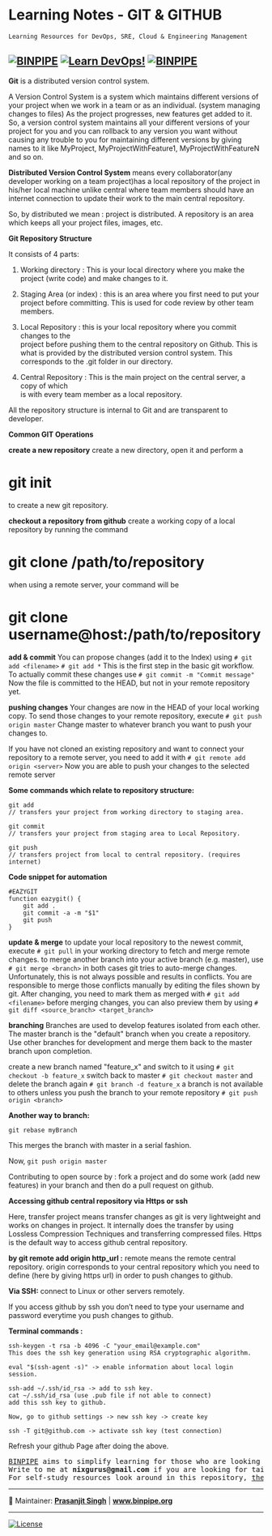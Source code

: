 # Learning Notes - GIT & GITHUB 

`Learning Resources for DevOps, SRE, Cloud & Engineering Management`

[![BINPIPE](https://img.shields.io/badge/BINPIPE-YouTube-red)](https://www.youtube.com/channel/UCPTgt4Wo0MAnuzNEEZlk90A)
[![Learn DevOps!](https://img.shields.io/badge/BINPIPE-Learn--DevOps-orange)](https://github.com/BINPIPE/resources/blob/master/devops-lesson-plans.md)
[![BINPIPE](https://img.shields.io/badge/Live--Classroom-blue)](https://forms.gle/tDJxDyj2nJyfsgsk7)
---


**Git** is a distributed version control system.

A Version Control System is a system which maintains different versions of your project when we work in a team or as an individual. (system managing changes to files) As the project progresses, new features get added to it. So, a version control system maintains all your different versions of your project for you and you can rollback to any version you want without causing any trouble to you for maintaining different versions by giving names to it like MyProject, MyProjectWithFeature1, MyProjectWithFeatureN and so on.

**Distributed Version Control System** means every collaborator(any developer working on a team project)has a local repository of the project in his/her local machine unlike central where team members should have an internet connection to update their work to the main central repository.

So, by distributed we mean : project is distributed. A repository is an area which keeps all your project files, images, etc.

**Git Repository Structure**

It consists of 4 parts:

1.  Working directory : This is your local directory where you make the project (write code) and make changes to it.
    
2.  Staging Area (or index) : this is an area where you first need to put your project before committing. This is used for code review by other team members.
    
3.  Local Repository : this is your local repository where you commit changes to the  
    project before pushing them to the central repository on Github. This is what is provided by the distributed version control system. This corresponds to the .git folder in our directory.
    
4.  Central Repository : This is the main project on the central server, a copy of which  
    is with every team member as a local repository.
    
All the repository structure is internal to Git and are transparent to developer.

**Common GIT Operations**

**create a new repository**
create a new directory, open it and perform a
# git init
to create a new git repository.


**checkout a repository from github**
create a working copy of a local repository by running the command
# git clone /path/to/repository
when using a remote server, your command will be
# git clone username@host:/path/to/repository



**add & commit**
You can propose changes (add it to the Index) using
`# git add <filename>`
`# git add *`
This is the first step in the basic git workflow. To actually commit these changes use
`# git commit -m "Commit message"`
Now the file is committed to the HEAD, but not in your remote repository yet.


**pushing changes**
Your changes are now in the HEAD of your local working copy. To send those changes to your remote repository, execute
`# git push origin master`
Change master to whatever branch you want to push your changes to.

If you have not cloned an existing repository and want to connect your repository to a remote server, you need to add it with
`# git remote add origin <server>`
Now you are able to push your changes to the selected remote server


**Some commands which relate to repository structure:**
```
git add
// transfers your project from working directory to staging area.

git commit
// transfers your project from staging area to Local Repository.

git push
// transfers project from local to central repository. (requires internet)
```

**Code snippet for automation**
```
#EAZYGIT
function eazygit() {
    git add .
    git commit -a -m "$1"
    git push
}
```
**update & merge**
to update your local repository to the newest commit, execute
`# git pull`
in your working directory to fetch and merge remote changes.
to merge another branch into your active branch (e.g. master), use
`# git merge <branch>`
in both cases git tries to auto-merge changes. Unfortunately, this is not always possible and results in conflicts. You are responsible to merge those conflicts manually by editing the files shown by git. After changing, you need to mark them as merged with
`# git add <filename>`
before merging changes, you can also preview them by using
`# git diff <source_branch> <target_branch>`


**branching**
Branches are used to develop features isolated from each other.
The master branch is the "default" branch when you create a repository.
Use other branches for development and merge them back to the master branch upon completion.

create a new branch named "feature_x" and switch to it using
`# git checkout -b feature_x`
switch back to master
`# git checkout master`
and delete the branch again
`# git branch -d feature_x`
a branch is not available to others unless you push the branch to your remote repository
`# git push origin <branch>`

**Another way to branch:**

`git rebase myBranch`

This merges the branch with master in a serial fashion.

Now,
`git push origin master`

Contributing to open source by : fork a project and do some work (add new features) in your branch and then do a pull request on github.



**Accessing github central repository via Https or ssh**

Here, transfer project means transfer changes as git is very lightweight and works on changes in project. It internally does the transfer by using Lossless Compression Techniques and transferring compressed files. Https is the default way to access github central repository.

**by git remote add origin http_url :**
remote means the remote central repository.
origin corresponds to your central repository
which you need to define (here by giving https 
url) in order to push changes to github.

**Via SSH:** connect to Linux or other servers remotely.

If you access github by ssh you don’t need to type your username and password everytime you push changes to github.

**Terminal commands :**
```
ssh-keygen -t rsa -b 4096 -C "your_email@example.com"
This does the ssh key generation using RSA cryptographic algorithm.

eval "$(ssh-agent -s)" -> enable information about local login session.

ssh-add ~/.ssh/id_rsa -> add to ssh key.
cat ~/.ssh/id_rsa (use .pub file if not able to connect)
add this ssh key to github.  

Now, go to github settings -> new ssh key -> create key

ssh -T git@github.com -> activate ssh key (test connection)
```
Refresh your github Page after doing the above.
    

<pre>
<a href="https://www.binpipe.org">BINPIPE</a> aims to simplify learning for those who are looking to make a foothold in the industry. 
Write to me at <b>nixgurus@gmail.com</b> if you are looking for tailor-made training sessions. 
For self-study resources look around in this repository, <a href="https://www.binpipe.org/">the Binpipe Blog</a> and <a href="https://www.youtube.com/channel/UCPTgt4Wo0MAnuzNEEZlk90A">Youtube Channel</a>.
</pre>

___
:ledger: Maintainer: **[Prasanjit Singh](https://www.linkedin.com/in/prasanjit-singh)** | **www.binpipe.org**
___

[![License](https://img.shields.io/badge/License-Apache%202.0-blue.svg)](https://opensource.org/licenses/Apache-2.0)
